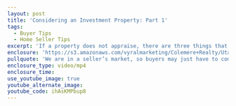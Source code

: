 ```yaml
---
layout: post
title: 'Considering an Investment Property: Part 1'
tags:
  - Buyer Tips
  - Home Seller Tips
excerpt: 'If a property does not appraise, there are three things that you can do as a buyer or seller to try and make it to the closing table.'
enclosure: 'https://s3.amazonaws.com/vyralmarketing/Colemere+Realty/Utah+Real+Estate+Bad+Appraisals.mp4'
pullquote: 'We are in a seller’s market, so buyers may just have to come up with the extra cash.'
enclosure_type: video/mp4
enclosure_time:
use_youtube_image: true
youtube_alternate_image:
youtube_code: ihAsKMPbup8
---
```

